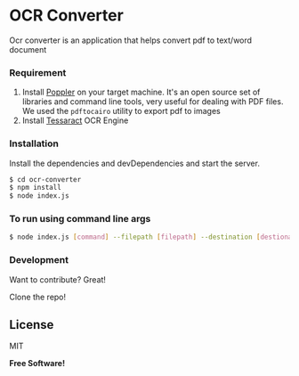 # OCR Converter

Ocr converter is an application that helps convert pdf to text/word document

### Requirement

1. Install [Poppler](http://blog.alivate.com.au/poppler-windows/) on your target machine.
   It's an open source set of libraries and command line tools, very useful for dealing with PDF files. We used the `pdftocairo` utility to export pdf to images
2. Install [Tessaract](https://github.com/UB-Mannheim/tesseract/wiki) OCR Engine

### Installation

Install the dependencies and devDependencies and start the server.

```sh
$ cd ocr-converter
$ npm install
$ node index.js
```

### To run using command line args

```sh
$ node index.js [command] --filepath [filepath] --destination [destionationpath]
```

### Development

Want to contribute? Great!

Clone the repo!

## License

MIT

**Free Software!**
